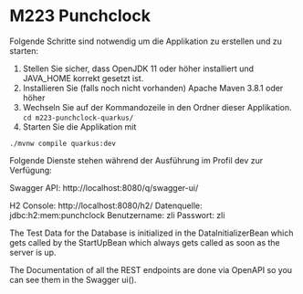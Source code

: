 # M223 Punchclock

Folgende Schritte sind notwendig um die Applikation zu erstellen und zu starten: 
1. Stellen Sie sicher, dass OpenJDK 11 oder höher installiert und JAVA_HOME korrekt gesetzt ist.  
2. Installieren Sie (falls noch nicht vorhanden) Apache Maven 3.8.1 oder höher
3. Wechseln Sie auf der Kommandozeile in den Ordner dieser Applikation. 
`cd m223-punchclock-quarkus/`
4. Starten Sie die Applikation mit 
```shell script
./mvnw compile quarkus:dev
```

Folgende Dienste stehen während der Ausführung im Profil dev zur Verfügung:

Swagger API: http://localhost:8080/q/swagger-ui/

H2 Console: http://localhost:8080/h2/ 
Datenquelle: jdbc:h2:mem:punchclock
Benutzername: zli
Passwort: zli

The Test Data for the Database is initialized in the DataInitializerBean which gets called by the StartUpBean which always gets called as soon as the server is up.

The Documentation of all the REST endpoints are done via OpenAPI so you can see them in the Swagger ui().